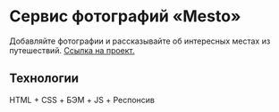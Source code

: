 # Сервис фотографий «Mesto»
Добавляйте фотографии и рассказывайте об интересных местах из путешествий. [Ссылка на проект.](https://kplv.github.io/mesto)

## Технологии
HTML + CSS + БЭМ + JS + Респонсив
